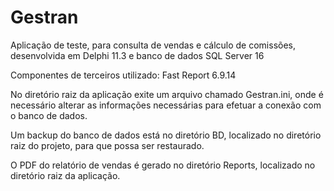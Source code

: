 # Gestran
Aplicação de teste, para consulta de vendas e cálculo de comissões, desenvolvida em Delphi 11.3 e banco de dados SQL Server 16

Componentes de terceiros utilizado: Fast Report 6.9.14

No diretório raiz da aplicação exite um arquivo chamado Gestran.ini, onde é necessário alterar as informações necessárias para efetuar a conexão com o banco de dados.

Um backup do banco de dados está no diretório BD, localizado no diretório raiz do projeto, para que possa ser restaurado.

O PDF do relatório de vendas é gerado no diretório Reports, localizado no diretório raiz da aplicação.